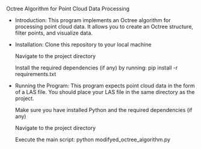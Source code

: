 Octree Algorithm for Point Cloud Data Processing

* Introduction:
    This program implements an Octree algorithm for processing point cloud data. It allows you to create an Octree structure, filter points, and visualize data.

* Installation:
    Clone this repository to your local machine

    Navigate to the project directory

    Install the required dependencies (if any) by running: pip install -r requirements.txt
  
* Running the Program:
    This program expects point cloud data in the form of a LAS file. You should place your LAS file in the same directory as the project.
  
    Make sure you have installed Python and the required dependencies (if any)

    Navigate to the project directory

    Execute the main script: python modifyed_octree_algorithm.py
